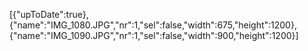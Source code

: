 [{"upToDate":true},{"name":"IMG_1080.JPG","nr":1,"sel":false,"width":675,"height":1200},{"name":"IMG_1090.JPG","nr":1,"sel":false,"width":900,"height":1200}]